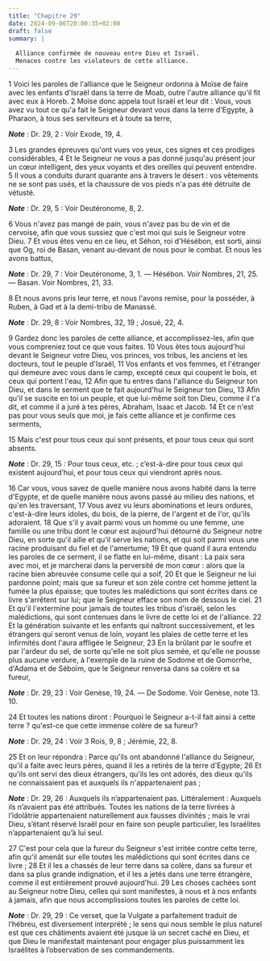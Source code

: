```yaml
---
title: "Chapitre 29"
date: 2024-09-06T20:00:35+02:00
draft: false
summary: |
  
  Alliance confirmée de nouveau entre Dieu et Israël.
  Menaces contre les violateurs de cette alliance.
---
```



1 Voici les paroles de l'alliance que le Seigneur ordonna à Moïse de faire avec les enfants d'Israël dans la terre de Moab, outre l'autre alliance qu'il fit avec eux à Horeb. 2 Moïse donc appela tout Israël et leur dit : Vous, vous avez vu tout ce qu'a fait le Seigneur devant vous dans la terre d'Egypte, à Pharaon, à tous ses serviteurs et à toute sa terre,

***Note*** :  Dr. 29, 2 : Voir Exode, 19, 4.

3 Les grandes épreuves qu'ont vues vos yeux, ces signes et ces prodiges considérables, 4 Et le Seigneur ne vous a pas donné jusqu'au présent jour un cœur intelligent, des yeux voyants et des oreilles qui peuvent entendre. 5 Il vous a conduits durant quarante ans à travers le désert : vos vêtements ne se sont pas usés, et la chaussure de vos pieds n'a pas été détruite de vétusté.

***Note*** :  Dr. 29, 5 : Voir Deutéronome, 8, 2.

6 Vous n'avez pas mangé de pain, vous n'avez pas bu de vin et de cervoise, afin que vous sussiez que c'est moi qui suis le Seigneur votre Dieu. 7 Et vous êtes venu en ce lieu, et Séhon, roi d'Hésébon, est sorti, ainsi que Og, roi de Basan, venant au-devant de nous pour le combat. Et nous les avons battus,

***Note*** :  Dr. 29, 7 : Voir Deutéronome, 3, 1. ― Hésébon. Voir Nombres, 21, 25. ― Basan. Voir Nombres, 21, 33.

8 Et nous avons pris leur terre, et nous l'avons remise, pour la posséder, à Ruben, à Gad et à la demi-tribu de Manassé.

***Note*** :  Dr. 29, 8 : Voir Nombres, 32, 19 ; Josué, 22, 4.


9 Gardez donc les paroles de cette alliance, et accomplissez-les, afin que vous compreniez tout ce que vous faites. 10 Vous êtes tous aujourd'hui devant le Seigneur votre Dieu, vos princes, vos tribus, les anciens et les docteurs, tout le peuple d'Israël, 11 Vos enfants et vos femmes, et l'étranger qui demeure avec vous dans le camp, excepté ceux qui coupent le bois, et ceux qui portent l'eau, 12 Afin que tu entres dans l'alliance du Seigneur ton Dieu, et dans le serment que te fait aujourd'hui le Seigneur ton Dieu, 13 Afin qu'il se suscite en toi un peuple, et que lui-même soit ton Dieu, comme il t'a dit, et comme il a juré à tes pères, Abraham, Isaac et Jacob. 14 Et ce n'est pas pour vous seuls que moi, je fais cette alliance et je confirme ces serments,


15 Mais c'est pour tous ceux qui sont présents, et pour tous ceux qui sont absents.

***Note*** :  Dr. 29, 15 : Pour tous ceux, etc. ; c’est-à-dire pour tous ceux qui existent aujourd’hui, et pour tous ceux qui viendront après nous.

16 Car vous, vous savez de quelle manière nous avons habité dans la terre d'Egypte, et de quelle manière nous avons passé au milieu des nations, et qu'en les traversant, 17 Vous avez vu leurs abominations et leurs ordures, c'est-à-dire leurs idoles, du bois, de la pierre, de l'argent et de l'or, qu'ils adoraient. 18 Que s'il y avait parmi vous un homme ou une femme, une famille ou une tribu dont le cœur est aujourd'hui détourné du Seigneur notre Dieu, en sorte qu'il aille et qu'il serve les nations, et qui soit parmi vous une racine produisant du fiel et de l'amertume; 19 Et que quand il aura entendu les paroles de ce serment, il se flatte en lui-même, disant : La paix sera avec moi, et je marcherai dans la perversité de mon cœur : alors que la racine bien abreuvée consume celle qui a soif, 20 Et que le Seigneur ne lui pardonne point; mais que sa fureur et son zèle contre cet homme jettent la fumée la plus épaisse; que toutes les malédictions qui sont écrites dans ce livre s'arrêtent sur lui; que le Seigneur
efface son nom de dessous le ciel. 21 Et qu'il l'extermine pour jamais de toutes les tribus d'israël, selon les malédictions, qui sont contenues dans le livre de cette loi et de l'alliance. 22 Et la génération suivante et les enfants qui naîtront successivement, et les étrangers qui seront venus de loin, voyant les plaies de cette terre et les infirmités dont l'aura affligée le Seigneur, 23 En la brûlant par le soufre et par l'ardeur du sel, de sorte qu'elle ne soit plus semée, et qu'elle ne pousse plus aucune verdure, à l'exemple de la ruine de Sodome et de Gomorrhe, d'Adama et de Séboïm, que le Seigneur renversa dans sa colère et sa fureur,

***Note*** :  Dr. 29, 23 : Voir Genèse, 19, 24. ― De Sodome. Voir Genèse, note 13. 10.

24 Et toutes les nations diront : Pourquoi le Seigneur a-t-il fait ainsi à cette terre ? qu'est-ce que cette immense colère de sa fureur?

***Note*** :  Dr. 29, 24 : Voir 3 Rois, 9, 8 ; Jérémie, 22, 8.

25 Et on leur répondra : Parce qu'ils ont abandonné l'alliance du Seigneur, qu'il a faite avec leurs pères, quand il les a retirés de la terre d'Egypte; 26 Et qu'ils ont servi des dieux étrangers, qu'ils les ont adorés, des dieux qu'ils ne connaissaient pas et auxquels ils n'appartenaient pas ;

***Note*** :  Dr. 29, 26 : Auxquels ils n’appartenaient pas. Littéralement : Auxquels ils n’avaient pas été attribués. Toutes les nations de la terre livrées à l’idolâtrie appartenaient naturellement aux fausses divinités ; mais le vrai Dieu, s’étant réservé Israël pour en faire son peuple particulier, les Israélites n’appartenaient qu’à lui seul.

27 C'est pour cela que la fureur du Seigneur s'est irritée contre cette terre, afin qu'il amenât sur elle toutes les malédictions qui sont écrites dans ce livre ; 28 Et il les a chassés de leur terre dans sa colère, dans sa fureur et dans sa plus grande indignation, et il les a jetés dans une terre étrangère, comme il est entièrement prouvé aujourd'hui. 29 Les choses cachées sont au Seigneur notre Dieu, celles qui sont manifestes, à nous et à nos enfants à jamais, afin que nous accomplissions toutes les paroles de cette loi.

***Note*** :  Dr. 29, 29 : Ce verset, que la Vulgate a parfaitement traduit de l’hébreu, est diversement interprété ; le sens qui nous semble le plus naturel est que ces châtiments avaient été jusque là un secret caché en Dieu, et que Dieu le manifestait maintenant pour engager plus puissamment les Israélites à l’observation de ses commandements.


